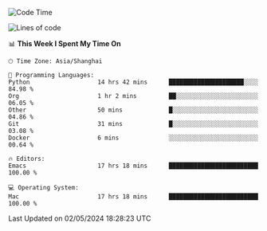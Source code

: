 <!--START_SECTION:waka-->
![Code Time](http://img.shields.io/badge/Code%20Time-1%2C939%20hrs%2014%20mins-blue)

![Lines of code](https://img.shields.io/badge/From%20Hello%20World%20I%27ve%20Written-306.0%20thousand%20lines%20of%20code-blue)

📊 **This Week I Spent My Time On** 

```text
🕑︎ Time Zone: Asia/Shanghai

💬 Programming Languages: 
Python                   14 hrs 42 mins      █████████████████████░░░░   84.98 % 
Org                      1 hr 2 mins         ██░░░░░░░░░░░░░░░░░░░░░░░   06.05 % 
Other                    50 mins             █░░░░░░░░░░░░░░░░░░░░░░░░   04.86 % 
Git                      31 mins             █░░░░░░░░░░░░░░░░░░░░░░░░   03.08 % 
Docker                   6 mins              ░░░░░░░░░░░░░░░░░░░░░░░░░   00.64 % 

🔥 Editors: 
Emacs                    17 hrs 18 mins      █████████████████████████   100.00 % 

💻 Operating System: 
Mac                      17 hrs 18 mins      █████████████████████████   100.00 % 
```


 Last Updated on 02/05/2024 18:28:23 UTC
<!--END_SECTION:waka-->
